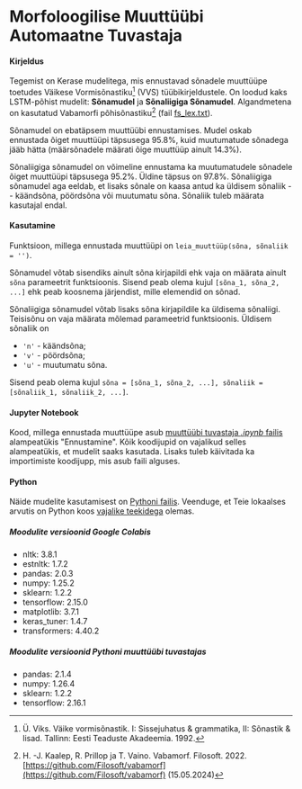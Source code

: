 # Morfoloogilise Muuttüübi Automaatne Tuvastaja

#### Kirjeldus

Tegemist on Kerase mudelitega, mis ennustavad sõnadele muuttüüpe toetudes Väikese Vormisõnastiku[^1] (VVS) tüübikirjeldustele. On loodud kaks LSTM-põhist mudelit: **Sõnamudel** ja **Sõnaliigiga Sõnamudel**. Algandmetena on kasutatud Vabamorfi põhisõnastiku[^2] (fail [fs_lex.txt](fs_lex.txt)).

Sõnamudel on ebatäpsem muuttüübi ennustamises. Mudel oskab ennustada õiget muuttüüpi täpsusega $95.8\%$, kuid muutumatude sõnadega jääb hätta (määrsõnadele määrati õige muuttüüp ainult $14.3\%$).

Sõnaliigiga sõnamudel on võimeline ennustama ka muutumatudele sõnadele õiget muuttüüpi täpsusega $95.2\%$. Üldine täpsus on $97.8\%$. Sõnaliigiga sõnamudel aga eeldab, et lisaks sõnale on kaasa antud ka üldisem sõnaliik -- käändsõna, pöördsõna või muutumatu sõna. Sõnaliik tuleb määrata kasutajal endal.

#### Kasutamine

Funktsioon, millega ennustada muuttüüpi on `leia_muuttüüp(sõna, sõnaliik = '')`.

Sõnamudel võtab sisendiks ainult sõna kirjapildi ehk vaja on määrata ainult `sõna` parameetrit funktsioonis. Sisend peab olema kujul `[sõna_1, sõna_2, ...]` ehk peab koosnema järjendist, mille elemendid on sõnad.

Sõnaliigiga sõnamudel võtab lisaks sõna kirjapildile ka üldisema sõnaliigi. Teisisõnu on vaja määrata mõlemad parameetrid funktsioonis. Üldisem sõnaliik on

* `'n'` - käändsõna;
* `'v'` - pöördsõna;
* `'u'` - muutumatu sõna.

Sisend peab olema kujul `sõna = [sõna_1, sõna_2, ...], sõnaliik = [sõnaliik_1, sõnaliik_2, ...]`.

#### Jupyter Notebook

Kood, millega ennustada muuttüüpe asub [muuttüübi tuvastaja *.ipynb* failis](Morfoloogilise_muuttüübi_automaatne_tuvastaja.ipynb) alampeatükis "Ennustamine". Kõik koodijupid on vajalikud selles alampeatükis, et mudelit saaks kasutada. Lisaks tuleb käivitada ka importimiste koodijupp, mis asub faili alguses.

#### Python

Näide mudelite kasutamisest on [Pythoni failis](muuttyybi_tuvastaja_example.py). Veenduge, et Teie lokaalses arvutis on Python koos [vajalike teekidega](#moodulite-versioonid-muuttüübi-tuvastajas) olemas.

##### Moodulite versioonid Google Colabis

* nltk: 3.8.1
* estnltk: 1.7.2
* pandas: 2.0.3
* numpy: 1.25.2
* sklearn: 1.2.2
* tensorflow: 2.15.0
* matplotlib: 3.7.1
* keras_tuner: 1.4.7
* transformers: 4.40.2

##### Moodulite versioonid Pythoni muuttüübi tuvastajas

* pandas: 2.1.4
* numpy: 1.26.4
* sklearn: 1.2.2
* tensorflow: 2.16.1


[^1]: Ü. Viks. Väike vormisõnastik. I: Sissejuhatus & grammatika, II: Sõnastik & lisad. Tallinn: Eesti Teaduste Akadeemia. 1992.
[^2]: H. -J. Kaalep, R. Prillop ja T. Vaino. Vabamorf. Filosoft. 2022. [https://github.com/Filosoft/vabamorf](https://github.com/Filosoft/vabamorf) (15.05.2024)
